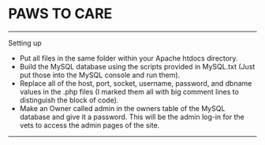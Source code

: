 # PAWS TO CARE
---
Setting up
* Put all files in the same folder within your Apache htdocs directory.
* Build the MySQL database using the scripts provided in MySQL.txt (Just put those into the MySQL console and run them).
* Replace all of the host, port, socket, username, password, and dbname values in the .php files (I marked them all with big comment lines to distinguish the block of code).
* Make an Owner called admin in the owners table of the MySQL database and give it a password. This will be the admin log-in for the vets to access the admin pages of the site.
---